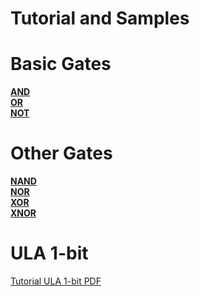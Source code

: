 # Tutorial and Samples #

# Basic Gates #

**[AND](AND.md)**<br>
<b><a href='OR.md'>OR</a></b><br>
<b><a href='NOT.md'>NOT</a></b><br>

<h1>Other Gates</h1>

<b><a href='NAND.md'>NAND</a></b><br>
<b><a href='NOR.md'>NOR</a></b><br>
<b><a href='XOR.md'>XOR</a></b><br>
<b><a href='XNOR.md'>XNOR</a></b><br>

<h1>ULA 1-bit</h1>
<a href='http://gcg.googlecode.com/hg/tutorial/tutorial.pdf'>Tutorial ULA 1-bit PDF</a>